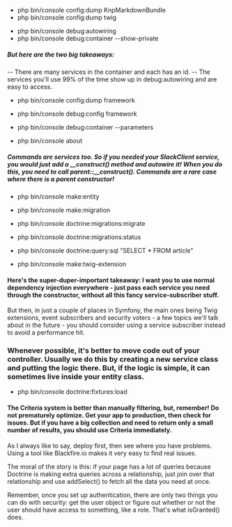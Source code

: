 * php bin/console config:dump KnpMarkdownBundle
* php bin/console config:dump twig

+ php bin/console debug:autowiring
+ php bin/console debug:container --show-private

##### But here are the two big takeaways:

-- There are many services in the container and each has an id.
-- The services you'll use 99% of the time show up in debug:autowiring and are easy to access.

+ php bin/console config:dump framework
+ php bin/console debug:config framework
+ php bin/console debug:container --parameters

+ php bin/console about

##### Commands are services too. So if you needed your SlackClient service, you would just add a __construct() method and autowire it! When you do this, you need to call parent::__construct(). Commands are a rare case where there is a parent constructor!

+ php bin/console make:entity
+ php bin/console make:migration
+ php bin/console doctrine:migrations:migrate
+ php bin/console doctrine:migrations:status

+ php bin/console doctrine:query:sql "SELECT * FROM article"
+ php bin/console make:twig-extension

#### Here's the super-duper-important takeaway: I want you to use normal dependency injection everywhere - just pass each service you need through the constructor, without all this fancy service-subscriber stuff.

But then, in just a couple of places in Symfony, the main ones being Twig extensions, event subscribers and security voters - a few topics we'll talk about in the future - you should consider using a service subscriber instead to avoid a performance hit.

### Whenever possible, it's better to move code out of your controller. Usually we do this by creating a new service class and putting the logic there. But, if the logic is simple, it can sometimes live inside your entity class.

+ php bin/console doctrine:fixtures:load

#### The Criteria system is better than manually filtering, but, remember! Do not prematurely optimize. Get your app to production, then check for issues. But if you have a big collection and need to return only a small number of results, you should use Criteria immediately.

 As I always like to say, deploy first, then see where you have problems. Using a tool like Blackfire.io makes it very easy to find real issues.

 The moral of the story is this: if your page has a lot of queries because Doctrine is making extra queries across a relationship, just join over that relationship and use addSelect() to fetch all the data you need at once.

 Remember, once you set up authentication, there are only two things you can do with security: get the user object or figure out whether or not the user should have access to something, like a role. That's what isGranted() does.

 
